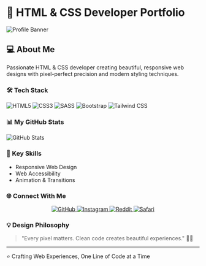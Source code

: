 # 🎨 HTML & CSS Developer Portfolio

![Profile Banner](https://uploadnow.io/s/eafda6ad-9243-4578-8cab-8771f1cd6fdb)

## 💻 About Me

Passionate HTML & CSS developer creating beautiful, responsive web designs with pixel-perfect precision and modern styling techniques.

### 🛠️ Tech Stack

![HTML5](https://img.shields.io/badge/-HTML5-E34F26?style=flat&logo=html5&logoColor=white)
![CSS3](https://img.shields.io/badge/-CSS3-1572B6?style=flat&logo=css3&logoColor=white)
![SASS](https://img.shields.io/badge/-SASS-CC6699?style=flat&logo=sass&logoColor=white)
![Bootstrap](https://img.shields.io/badge/-Bootstrap-563D7C?style=flat&logo=bootstrap&logoColor=white)
![Tailwind CSS](https://img.shields.io/badge/-Tailwind%20CSS-38B2AC?style=flat&logo=tailwind-css&logoColor=white)

### 📊 My GitHub Stats

![GitHub Stats](https://public-github-stats.vercel.app/stats/alwddwgk)

### 🚀 Key Skills

- Responsive Web Design
- Web Accessibility
- Animation & Transitions

### 🌐 Connect With Me

<div align="center">
  <a href="https://github.com/alwddwgk" target="_blank">
    <img src="https://img.shields.io/badge/GitHub-100000?style=for-the-badge&logo=github&logoColor=white" alt="GitHub"/>
  </a>
  <a href="https://www.instagram.com/alwddw.pub" target="_blank">
    <img src="https://img.shields.io/badge/Instagram-E4405F?style=for-the-badge&logo=instagram&logoColor=white" alt="Instagram"/>
  </a>
  <a href="https://www.reddit.com/u/Alarmed-Ad-1037/s/vK2JZAl9k5" target="_blank">
    <img src="https://img.shields.io/badge/Reddit-FF4500?style=for-the-badge&logo=reddit&logoColor=white" alt="Reddit"/>
  </a>
  <a href="alwddwgk.github.io" target="_blank">
    <img src="https://img.shields.io/badge/Safari-000000?style=for-the-badge&logo=safari&logoColor=white" alt="Safari"/>
  </a>
</div>

### 💡 Design Philosophy

> "Every pixel matters. Clean code creates beautiful experiences." 🎨✨

---

⭐️ Crafting Web Experiences, One Line of Code at a Time
